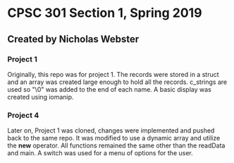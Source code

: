# CPSC 301 Section 1, Spring 2019

## Created by Nicholas Webster

### Project 1
Originally, this repo was for project 1. The records were stored in a struct and an array was created large enough to hold all the records. c_strings are used so "\0" was added to the end of each name. A basic display was created using iomanip.



### Project 4
Later on, Project 1 was cloned, changes were implemented and pushed back to the same repo. It was modified to use a dynamic array and utilize the **new** operator. All functions remained the same other than the readData and main. A switch was used for a menu of options for the user.

